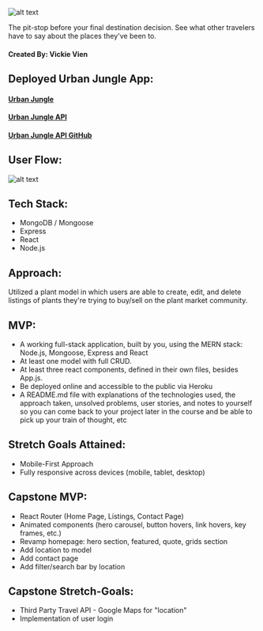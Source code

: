 ![alt text](https://i.imgur.com/GFUtfBN.png "Urban Jungle Logo")


The pit-stop before your final destination decision. See what other travelers have to say about the places they've been to.

#### Created By: Vickie Vien


## Deployed Urban Jungle App:
#### [Urban Jungle](http://urban-jungle-client.herokuapp.com/)
#### [Urban Jungle API](https://urban-jungle-back.herokuapp.com/plants)
#### [Urban Jungle API GitHub](https://github.com/vickievien/urban-jungle-back)


## User Flow:
![alt text](https://i.imgur.com/WUweHuS.png "Urban Jungle userflow")


## Tech Stack:
- MongoDB / Mongoose
- Express
- React
- Node.js


## Approach:
Utilized a plant model in which users are able to create, edit, and delete listings of plants they're trying to buy/sell on the plant market community.


## MVP:
- A working full-stack application, built by you, using the MERN stack: Node.js, Mongoose, Express and React
- At least one model with full CRUD.
- At least three react components, defined in their own files, besides App.js.
- Be deployed online and accessible to the public via Heroku
- A README.md file with explanations of the technologies used, the approach taken, unsolved problems, user stories, and notes to yourself so you can come back to your project later in the course and be able to pick up your train of thought, etc

## Stretch Goals Attained:
- Mobile-First Approach
- Fully responsive across devices (mobile, tablet, desktop) 

## Capstone MVP:
- React Router (Home Page, Listings, Contact Page)
- Animated components (hero carousel, button hovers, link hovers, key frames, etc.)
- Revamp homepage: hero section, featured, quote, grids section
- Add location to model
- Add contact page
- Add filter/search bar by location

## Capstone Stretch-Goals:
- Third Party Travel API - Google Maps for "location"
- Implementation of user login

